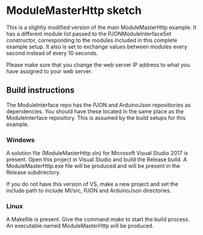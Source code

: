 # ModuleMasterHttp sketch
This is a slightly modified version of the main ModuleMasterHttp example.
It has a different module list passed to the PJONModuleInterfaceSet constructor, corresponding to the modules included in this complete example setup. It also is set to exchange values between modules every second instead of every 10 seconds.

Please make sure that you change the web server IP address to what you have assigned to your web server.

## Build instructions
The ModuleInterface repo has the PJON and ArduinoJson repositiories as dependencies. You should have these located in the same place as the ModuleInterface repository. This is assumed by the build setups for this example.

### Windows
A solution file (ModuleMasterHttp.sln) for Microsoft Visual Studio 2017 is present. Open this project in Visual Studio and build the Release build. A ModuleMasterHttp.exe file will be produced and will be present in the Release subdirectory.

If you do not have this version of VS, make a new project and set the include path to include MI/src, PJON and ArduinoJson directories.

### Linux
A Makefile is present. Give the command _make_ to start the build process. An executable named ModuleMasterHttp will be produced.
